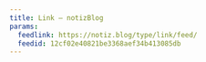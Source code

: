 ```yaml
---
title: Link – notizBlog
params:
  feedlink: https://notiz.blog/type/link/feed/
  feedid: 12cf02e40821be3368aef34b413085db
---
```

